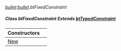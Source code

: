 _[bullet](../../modules/bullet/bullet-module.md):[bullet](../../modules/bullet/bullet-module.md).btFixedConstraint_
##### Class btFixedConstraint Extends [btTypedConstraint](../../modules/bullet/bullet-bttypedconstraint.md)

| Constructors | |
|:---|:---|
| [New](bullet-btfixedconstraint-new.md) |  |
